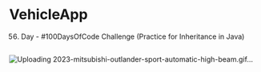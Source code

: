 # VehicleApp
56. Day - #100DaysOfCode Challenge (Practice for Inheritance in Java)

##

![Uploading 2023-mitsubishi-outlander-sport-automatic-high-beam.gif…]()
